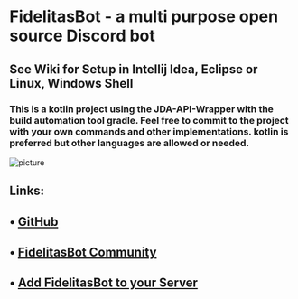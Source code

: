 # FidelitasBot - a multi purpose open source Discord bot
## See Wiki for Setup in Intellij Idea, Eclipse or Linux, Windows Shell

### This is a kotlin project using the JDA-API-Wrapper with the build automation tool gradle. Feel free to commit to the project with your own commands and other implementations. kotlin is preferred but other languages are allowed or needed.

![picture](https://media.discordapp.net/attachments/979110196372713502/1093517438143967342/image.png)

## Links:

## • [GitHub](https://github.com/TollerNamen/FidelitasBot)
## • [FidelitasBot Community](https://discord.gg/EcbnGTSMZZ)
## • [Add FidelitasBot to your Server](https://discord.com/api/oauth2/authorize?client_id=1000390823273304066&permissions=8&scope=bot)
